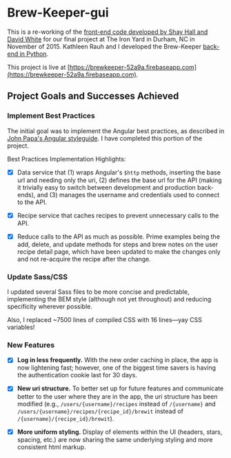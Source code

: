 # Brew-Keeper-gui

This is a re-working of the [front-end code developed by Shay Hall and David
White](https://github.com/Brew-Keeper/brew-keeper-gui) for our final project at
The Iron Yard in Durham, NC in November of 2015. Kathleen Rauh and I developed
the Brew-Keeper [back-end in
Python](https://github.com/Brew-Keeper/brew-keeper-api).

This project is live at
[https://brewkeeper-52a9a.firebaseapp.com](https://brewkeeper-52a9a.firebaseapp.com).

## Project Goals and Successes Achieved

### Implement Best Practices

The initial goal was to implement the Angular best practices, as described
in [John Papa's Angular
styleguide](https://github.com/johnpapa/angular-styleguide/tree/master/a1). I
have completed this portion of the project.

Best Practices Implementation Highlights:

- [x] Data service that (1) wraps Angular's `$http` methods, inserting the base
  url and needing only the uri, (2) defines the base url for the API (making it
  trivially easy to switch between development and production back-ends), and
  (3) manages the username and credentials used to connect to the API.

- [x] Recipe service that caches recipes to prevent unnecessary calls to the API.

- [x] Reduce calls to the API as much as possible. Prime examples being the
  add, delete, and update methods for steps and brew notes on the user recipe
  detail page, which have been updated to make the changes only and not
  re-acquire the recipe after the change.

### Update Sass/CSS

I updated several Sass files to be more concise and predictable, implementing
the BEM style (although not yet throughout) and reducing specificity wherever
possible.

Also, I replaced ~7500 lines of compiled CSS with 16 lines—yay CSS variables!

### New Features

- [x] **Log in less frequently.** With the new order caching in place, the app is
  now lightening fast; however, one of the biggest time savers is having the
  authentication cookie last for 30 days.

- [x] **New uri structure.** To better set up for future features and communicate
  better to the user where they are in the app, the uri structure has been
  modified (e.g., `/users/{username}/recipes` instead of `/{username}` and
  `/users/{username}/recipes/{recipe_id}/brewit` instead of
  `/{username}/{recipe_id}/brewit`).

- [x] **More uniform styling.** Display of elements within the UI (headers, stars,
  spacing, etc.) are now sharing the same underlying styling and more
  consistent html markup.
